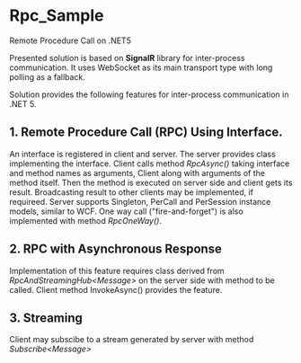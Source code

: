 # Rpc_Sample
Remote Procedure Call on .NET5

<p>
Presented solution is based on <b>SignalR</b> library for inter-process communication. It uses WebSocket as its main transport type 
with long polling as a fallback.
</p>
<p>
Solution provides the following features for inter-process communication in .NET 5.
</p>
<p>

## 1. Remote Procedure Call (RPC) Using Interface.
</p>
<p>
An interface is registered in client and server. 
The server provides class implementing the interface. 
Client calls method <i>RpcAsync()</i> taking interface and method names as arguments, 
Client along with arguments of the method itself.
Then the method is executed on server side and client gets its result.
Broadcasting result to other clients may be implemented, if requireed.
Server supports Singleton, PerCall and PerSession instance models, similar to WCF.
One way call ("fire-and-forget") is also implemented with method <i>RpcOneWay()</i>.
</p>
<p>

## 2. RPC with Asynchronous Response
</p>
<p>
Implementation of this feature requires class derived from <i>RpcAndStreamingHub&lt;Message&gt;</i> on 
the server side with method to be called. Client method InvokeAsync() provides the feature.
</p>
<p>

## 3. Streaming
</p>
<p>
Client may subscibe to a stream generated by server with method <i>Subscribe&lt;Message&gt;</i>
</p>
